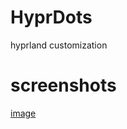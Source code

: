 # HyprDots
hyprland customization

# screenshots

[image](https://github.com/user-attachments/assets/0ce6b88d-7724-46a1-96a7-a25abf0a64e0)

